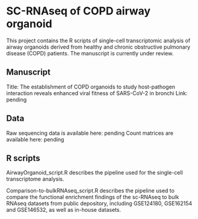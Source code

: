 # SC-RNAseq of COPD airway organoid

This project contains the R scripts of single-cell transcriptomic analysis of airway organoids derived from healthy and chronic obstructive pulmonary disease (COPD) patients. The manuscript <The establishment of COPD organoids to study host-pathogen interaction reveals enhanced viral fitness of SARS-CoV-2 in bronchi> is currently under review.

## Manuscript
Title: The establishment of COPD organoids to study host-pathogen interaction reveals enhanced viral fitness of SARS-CoV-2 in bronchi
Link: pending

## Data
Raw sequencing data is available here: pending
Count matrices are available here: pending

## R scripts
AirwayOrganoid_script.R describes the pipeline used for the single-cell transcriptome analysis.

Comparison-to-bulkRNAseq_script.R describes the pipeline used to compare the functional enrichment findings of the sc-RNAseq to bulk RNAseq datasets from public depository, including GSE124180, GSE162154 and GSE146532, as well as in-house datasets.




